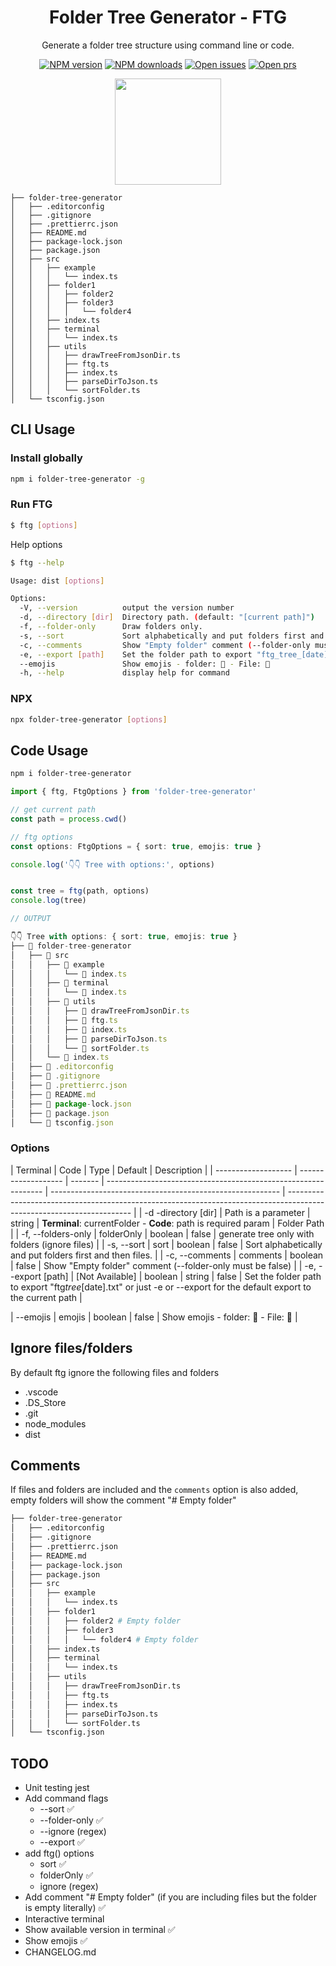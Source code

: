 <div align="center">

# Folder Tree Generator - FTG

Generate a folder tree structure using command line or code.

[![NPM version](https://badgen.net/npm/v/folder-tree-generator)](https://npmjs.com/package/folder-tree-generator)
[![NPM downloads](https://badgen.net/npm/dw/folder-tree-generator)](https://npmjs.com/package/folder-tree-generator)
[![Open issues](https://badgen.net/github/open-issues/ezemgaray/folder-tree-generator)](https://github.com/ezemgaray/folder-tree-generator/issues)
[![Open prs](https://badgen.net/github/open-prs/ezemgaray/folder-tree-generator)](https://github.com/ezemgaray/folder-tree-generator/pulls)

</div>

<div align="center">

<a href="https://www.buymeacoffee.com/ezemgaray">
<img src="https://cdn.buymeacoffee.com/buttons/default-black.png" width="170" />
</a>

</div>

```text
├── folder-tree-generator
│   ├── .editorconfig
│   ├── .gitignore
│   ├── .prettierrc.json
│   ├── README.md
│   ├── package-lock.json
│   ├── package.json
│   ├── src
│   │   ├── example
│   │   │   └── index.ts
│   │   ├── folder1
│   │   │   ├── folder2
│   │   │   ├── folder3
│   │   │   │   └── folder4
│   │   ├── index.ts
│   │   ├── terminal
│   │   │   └── index.ts
│   │   ├── utils
│   │   │   ├── drawTreeFromJsonDir.ts
│   │   │   ├── ftg.ts
│   │   │   ├── index.ts
│   │   │   ├── parseDirToJson.ts
│   │   │   └── sortFolder.ts
│   └── tsconfig.json
```

## CLI Usage

### Install globally

```sh
npm i folder-tree-generator -g
```

### Run FTG

```sh
$ ftg [options]
```

Help options

```sh
$ ftg --help

Usage: dist [options]

Options:
  -V, --version          output the version number
  -d, --directory [dir]  Directory path. (default: "[current path]")
  -f, --folder-only      Draw folders only.
  -s, --sort             Sort alphabetically and put folders first and then files.
  -c, --comments         Show "Empty folder" comment (--folder-only must be false)
  -e, --export [path]    Set the folder path to export "ftg_tree_[date].txt" or just -e or --export for the default export to the current path
  --emojis               Show emojis - folder: 📁 - File: 📄
  -h, --help             display help for command
```

### NPX

```sh
npx folder-tree-generator [options]
```

## Code Usage

```sh
npm i folder-tree-generator
```

```typescript
import { ftg, FtgOptions } from 'folder-tree-generator'

// get current path
const path = process.cwd()

// ftg options
const options: FtgOptions = { sort: true, emojis: true }

console.log('👇👇 Tree with options:', options)


const tree = ftg(path, options)
console.log(tree)

// OUTPUT

👇👇 Tree with options: { sort: true, emojis: true }
├── 📁 folder-tree-generator
│   ├── 📁 src
│   │   ├── 📁 example
│   │   │   └── 📄 index.ts
│   │   ├── 📁 terminal
│   │   │   └── 📄 index.ts
│   │   ├── 📁 utils
│   │   │   ├── 📄 drawTreeFromJsonDir.ts
│   │   │   ├── 📄 ftg.ts
│   │   │   ├── 📄 index.ts
│   │   │   ├── 📄 parseDirToJson.ts
│   │   │   └── 📄 sortFolder.ts
│   │   └── 📄 index.ts
│   ├── 📄 .editorconfig
│   ├── 📄 .gitignore
│   ├── 📄 .prettierrc.json
│   ├── 📄 README.md
│   ├── 📄 package-lock.json
│   ├── 📄 package.json
│   └── 📄 tsconfig.json

```

### Options

| Terminal            | Code                | Type    | Default                                                        | Description                                               |
| ------------------- | ------------------- | ------- | -------------------------------------------------------------- | --------------------------------------------------------- | --------------------------------------------------------------------------------------------------------------------- |
| -d -directory [dir] | Path is a parameter | string  | **Terminal**: currentFolder - **Code**: path is required param | Folder Path                                               |
| -f, --folders-only  | folderOnly          | boolean | false                                                          | generate tree only with folders (ignore files)            |
| -s, --sort          | sort                | boolean | false                                                          | Sort alphabetically and put folders first and then files. |
| -c, --comments      | comments            | boolean | false                                                          | Show "Empty folder" comment (--folder-only must be false) |
| -e, --export [path] | [Not Available]     | boolean | string                                                         | false                                                     | Set the folder path to export "ftg*tree*[date].txt" or just -e or --export for the default export to the current path |

| --emojis | emojis | boolean | false | Show emojis - folder: 📁 - File: 📄 |

## Ignore files/folders

By default ftg ignore the following files and folders

- .vscode
- .DS_Store
- .git
- node_modules
- dist

## Comments

If files and folders are included and the `comments` option is also added, empty folders will show the comment "# Empty folder"

```sh
├── folder-tree-generator
│   ├── .editorconfig
│   ├── .gitignore
│   ├── .prettierrc.json
│   ├── README.md
│   ├── package-lock.json
│   ├── package.json
│   ├── src
│   │   ├── example
│   │   │   └── index.ts
│   │   ├── folder1
│   │   │   ├── folder2 # Empty folder
│   │   │   ├── folder3
│   │   │   │   └── folder4 # Empty folder
│   │   ├── index.ts
│   │   ├── terminal
│   │   │   └── index.ts
│   │   ├── utils
│   │   │   ├── drawTreeFromJsonDir.ts
│   │   │   ├── ftg.ts
│   │   │   ├── index.ts
│   │   │   ├── parseDirToJson.ts
│   │   │   └── sortFolder.ts
│   └── tsconfig.json
```

## TODO

- Unit testing jest
- Add command flags
  - --sort ✅
  - --folder-only ✅
  - --ignore (regex)
  - --export ✅
- add ftg() options
  - sort ✅
  - folderOnly ✅
  - ignore (regex)
- Add comment "# Empty folder" (if you are including files but the folder is empty literally) ✅
- Interactive terminal
- Show available version in terminal ✅
- Show emojis ✅
- CHANGELOG.md

